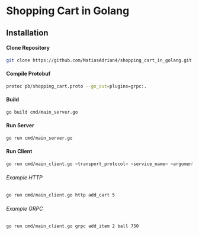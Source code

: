 # Shopping Cart in Golang

## Installation

#### Clone Repository
```bash
git clone https://github.com/MatiasAdrian4/shopping_cart_in_golang.git
```

#### Compile Protobuf
```bash
protoc pb/shopping_cart.proto --go_out=plugins=grpc:.
```

#### Build
```bash
go build cmd/main_server.go
```

#### Run Server
```bash
go run cmd/main_server.go
```

#### Run Client
```bash
go run cmd/main_client.go <transport_protocol> <service_name> <arguments>
```
###### Example HTTP
```bash
go run cmd/main_client.go http add_cart 5
```
###### Example GRPC
```bash
go run cmd/main_client.go grpc add_item 2 ball 750
```

